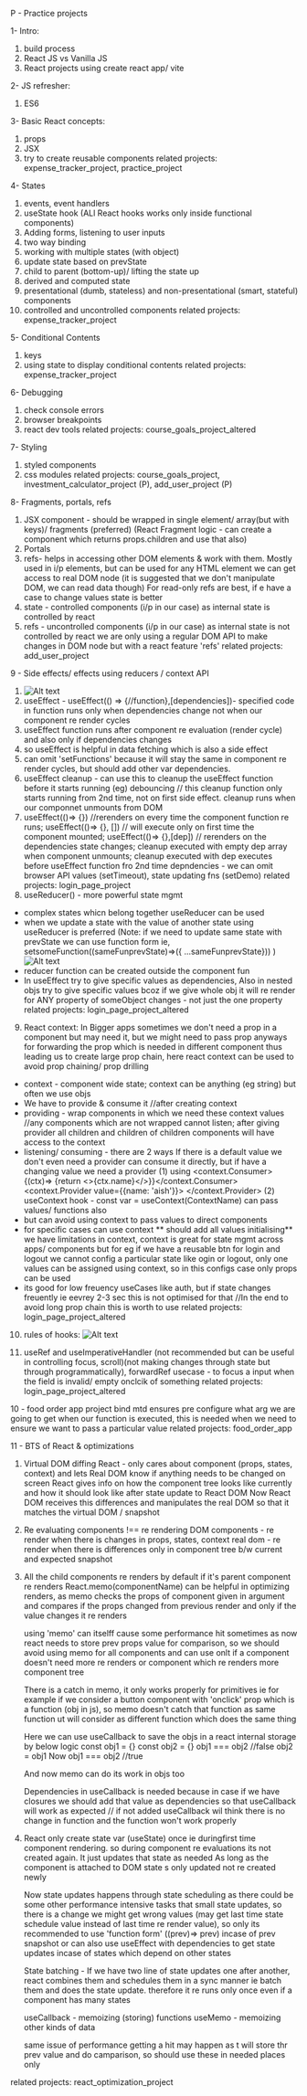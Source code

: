 P - Practice projects

1- Intro:

1. build process
2. React JS vs Vanilla JS
3. React projects using create react app/ vite

2- JS refresher:

1. ES6

3- Basic React concepts:

1. props
2. JSX
3. try to create reusable components
   related projects: expense_tracker_project, practice_project

4- States

1. events, event handlers
2. useState hook (ALl React hooks works only inside functional components)
3. Adding forms, listening to user inputs
4. two way binding
5. working with multiple states (with object)
6. update state based on prevState
7. child to parent (bottom-up)/ lifting the state up
8. derived and computed state
9. presentational (dumb, stateless) and non-presentational (smart, stateful) components
10. controlled and uncontrolled components
    related projects: expense_tracker_project

5- Conditional Contents

1. keys
2. using state to display conditional contents
   related projects: expense_tracker_project

6- Debugging

1. check console errors
2. browser breakpoints
3. react dev tools
   related projects: course_goals_project_altered

7- Styling

1. styled components
2. css modules
   related projects: course_goals_project, investment_calculator_project (P), add_user_project (P)

8- Fragments, portals, refs

1. JSX component - should be wrapped in single element/ array(but with keys)/ fragments (preferred) (React Fragment logic - can create a component which returns props.children and use that also)
2. Portals
3. refs- helps in accessing other DOM elements & work with them.
   Mostly used in i/p elements, but can be used for any HTML element
   we can get access to real DOM node (it is suggested that we don't manipulate DOM, we can read data though)
   For read-only refs are best, if e have a case to change values state is better
4. state - controlled components (i/p in our case) as internal state is controlled by react
5. refs - uncontrolled components (i/p in our case) as internal state is not controlled by react
   we are only using a regular DOM API to make changes in DOM node but with a react feature 'refs'
   related projects: add_user_project

9 - Side effects/ effects using reducers / context API

1. ![Alt text](side_effect_defn.png)
2. useEffect - useEffect(() => {//function},[dependencies])- specified code in function runs only when dependencies change not when our component re render cycles
3. useEffect function runs after component re evaluation (render cycle) and also only if dependencies changes
4. so useEffect is helpful in data fetching which is also a side effect
5. can omit 'setFunctions' because it will stay the same in component re render cycles, but should add other var dependencies.
6. useEffect cleanup - can use this to cleanup the useEffect function before it starts running (eg) debouncing // this cleanup function only starts running from 2nd time, not on first side effect.
   cleanup runs when our componnet unmounts from DOM
7. useEffect(()=> {}) //rerenders on every time the component function re runs; useEffect(()=> {}, []) // will execute only on first time the component mounted; useEffect(()=> {},[dep]) // rerenders on the dependencies state changes; cleanup executed with empty dep array when component unmounts; cleanup executed with dep executes before useEffect function fro 2nd time
   depndencies - we can omit browser API values (setTimeout), state updating fns (setDemo)
   related projects: login_page_project
8. useReducer() - more powerful state mgmt

- complex states whicn belong together useReducer can be used
- when we update a state with the value of another state using useReducer is preferred
  (Note: if we need to update same state with prevState we can use function form ie,
  setsomeFunction((sameFunprevState)=>({ ...sameFunprevState})) )
  ![Alt text](useReducer_concept.png)
- reducer function can be created outside the component fun
- In useEffect try to give specific values as dependencies, Also in nested objs try to give specific values bcoz if we give whole obj it will re render for ANY property of someObject changes - not just the one property
  related projects: login_page_project_altered

9. React context: In Bigger apps sometimes we don't need a prop in a component but may need it, but we might need to pass prop anyways for forwarding the prop which is needed in different component thus leading us to create large prop chain, here react context can be used to avoid prop chaining/ prop drilling

- context - component wide state; context can be anything (eg string) but often we use objs
- We have to provide & consume it //after creating context
- providing - wrap components in which we need these context values //any components which are not wrapped cannot listen; after giving provider all children and children of children components will have access to the context
- listening/ consuming - there are 2 ways
  If there is a default value we don't even need a provider can consume it directly, but if have a changing value we need a provider
  (1) using <context.Consumer>{(ctx)=> {return <>{ctx.name}</>}}</context.Consumer>
  <context.Provider value={{name: 'aish'}}> </context.Provider>
  (2) useContext hook - const var = useContext(ContextName)
  can pass values/ functions also
- but can avoid using context to pass values to direct components
- for specific cases can use context
  ** should add all values initialising**
  we have limitations in context, context is great for state mgmt across apps/ components but for eg if we have a reusable btn for login and logout we cannot config a particular state like ogin or logout, only one values can be assigned using context, so in this configs case only props can be used
- its good for low freuency useCases like auth, but if state changes freuently ie eevrey 2-3 sec this is not optimised for that
  //In the end to avoid long prop chain this is worth to use
  related projects: login_page_project_altered

10. rules of hooks:
    ![Alt text](rule_of_hooks.png)

11. useRef and useImperativeHandler (not recommended but can be useful in controlling focus, scroll)(not making changes through state but through programmatically), forwardRef
    usecase - to focus a input when the field is invalid/ empty onclcik of something
    related projects: login_page_project_altered

10 - food order app project
bind mtd ensures pre configure what arg we are going to get when our function is executed, this is needed when we need to ensure we want to pass a particular value
related projects: food_order_app

11 - BTS of React & optimizations

1.  Virtual DOM diffing
    React - only cares about component (props, states, context) and lets Real DOM know if anything needs to be changed on screen
    React gives info on how the component tree looks like currently and how it should look like after state update to React DOM
    Now React DOM receives this differences and manipulates the real DOM so that it matches the virtual DOM / snapshot

2.  Re evaluating components !== re rendering DOM
    components - re render when there is changes in props, states, context
    real dom - re render when there is differences only in component tree b/w current and expected snapshot

3.  All the child components re renders by default if it's parent component re renders
    React.memo(componentName) can be helpful in optimizing renders, as memo checks the props of component given in argument and compares if the props changed from previous render and only if the value changes it re renders

    using 'memo' can itselff cause some performance hit sometimes as now react needs to store prev props value for comparison, so we should avoid using memo for all components and can use onlt if a component doesn't need more re renders or component which re renders more component tree

    There is a catch in memo, it only works properly for primitives ie for example if we consider a button component with 'onclick' prop which is a function (obj in js), so memo doesn't catch that function as same function ut will consider as different function which does the same thing

    Here we can use useCallback to save the objs in a react internal storage by below logic
    const obj1 = {}
    const obj2 = {}
    obj1 === obj2 //false
    obj2 = obj1
    Now obj1 === obj2 //true

    And now memo can do its work in objs too

    Dependencies in useCallback is needed because in case if we have closures we should add that value as dependencies so that useCallback will work as expected // if not added useCallback wil think there is no change in function and the function won't work properly

4.  React only create state var (useState) once ie duringfirst time component rendering. so
    during component re evaluations its not created again. It just updates that state as needed
    As long as the component is attached to DOM state s only updated not re created newly

    Now state updates happens through state scheduling as there could be some other performance intensive tasks that small state updates, so there is a change we might get wrong values (may get last time state schedule value instead of last time re render value), so only its recommended to use 'function form' ((prev)=> prev) incase of prev snapshot or can also use useEffect with dependencies to get state updates incase of states which depend on other states

    State batching - If we have two line of state updates one after another, react combines them and schedules them in a sync manner ie batch them and does the state update. therefore it re runs only once even if a component has many states

    useCallback - memoizing (storing) functions
    useMemo - memoizing other kinds of data

    same issue of performance getting a hit may happen as t will store thr prev value and do camparison, so should use these in needed places only

related projects: react_optimization_project
